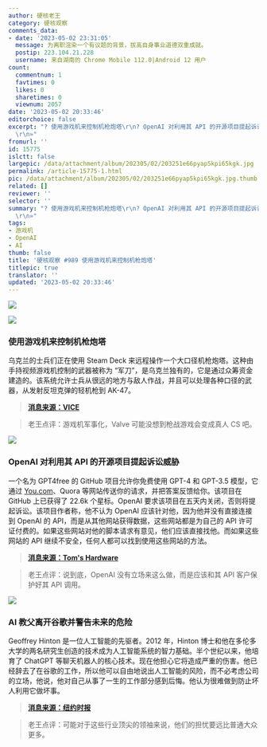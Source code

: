 ```yaml
---
author: 硬核老王
category: 硬核观察
comments_data:
- date: '2023-05-02 23:31:05'
  message: 为离职渲染一个有议题的背景，拔高自身事业道德双重成就。
  postip: 223.104.21.228
  username: 来自湖南的 Chrome Mobile 112.0|Android 12 用户
count:
  commentnum: 1
  favtimes: 0
  likes: 0
  sharetimes: 0
  viewnum: 2057
date: '2023-05-02 20:33:46'
editorchoice: false
excerpt: "? 使用游戏机来控制机枪炮塔\r\n? OpenAI 对利用其 API 的开源项目提起诉讼威胁\r\n? AI 教父离开谷歌并警告未来的危险\r\n»
  \r\n»"
fromurl: ''
id: 15775
islctt: false
largepic: /data/attachment/album/202305/02/203251e66pyap5kpi65kgk.jpg
permalink: /article-15775-1.html
pic: /data/attachment/album/202305/02/203251e66pyap5kpi65kgk.jpg.thumb.jpg
related: []
reviewer: ''
selector: ''
summary: "? 使用游戏机来控制机枪炮塔\r\n? OpenAI 对利用其 API 的开源项目提起诉讼威胁\r\n? AI 教父离开谷歌并警告未来的危险\r\n»
  \r\n»"
tags:
- 游戏机
- OpenAI
- AI
thumb: false
title: '硬核观察 #989 使用游戏机来控制机枪炮塔'
titlepic: true
translator: ''
updated: '2023-05-02 20:33:46'
---
```


![](/data/attachment/album/202305/02/203251e66pyap5kpi65kgk.jpg)


![](/data/attachment/album/202305/02/203259m3u3gguxzbx77tk4.jpg)


### 使用游戏机来控制机枪炮塔


乌克兰的士兵们正在使用 Steam Deck 来远程操作一个大口径机枪炮塔。这种由手持视频游戏机控制的武器被称为 “军刀”，是乌克兰独有的，它是通过众筹资金建造的。该系统允许士兵从很远的地方与敌人作战，并且可以处理各种口径的武器，从发射反坦克弹的轻机枪到 AK-47。



> 
> **[消息来源：VICE](https://www.vice.com/en/article/5d9g9z/ukraine-is-now-using-steam-decks-to-control-machine-gun-turrets)**
> 
> 
> 



> 
> 老王点评：游戏机军事化，Valve 可能没想到枪战游戏会变成真人 CS 吧。
> 
> 
> 


![](/data/attachment/album/202305/02/203311sxvoq333q8jqggdd.jpg)


### OpenAI 对利用其 API 的开源项目提起诉讼威胁


一个名为 GPT4free 的 GitHub 项目允许你免费使用 GPT-4 和 GPT-3.5 模型，它通过 [You.com](http://you.com/)、Quora 等网站传送你的请求，并把答案反馈给你。该项目在 GitHub 上已获得了 22.6k 个星标。OpenAI 要求该项目在五天内关闭，否则将提起诉讼。该项目作者称，他不认为 OpenAI 应该针对他，因为他并没有直接连接到 OpenAI 的 API，而是从其他网站获得数据，这些网站都是为自己的 API 许可证付费的。如果这些网站对他的脚本请求有意见，他们应该直接找他。而如果这些网站的 API 继续不安全，任何人都可以找到使用这些网站的方法。



> 
> **[消息来源：Tom's Hardware](https://www.tomshardware.com/news/openai-sends-shutdown-letter-to-gpt4free)**
> 
> 
> 



> 
> 老王点评：说到底，OpenAI 没有立场来这么做，而是应该和其 API 客户保护好其 API 调用。
> 
> 
> 


![](/data/attachment/album/202305/02/203327quzxb22rlbqlo5bx.jpg)


### AI 教父离开谷歌并警告未来的危险


Geoffrey Hinton 是一位人工智能的先驱者。2012 年，Hinton 博士和他在多伦多大学的两名研究生创造的技术成为人工智能系统的智力基础。半个世纪以来，他培育了 ChatGPT 等聊天机器人的核心技术。现在他担心它将造成严重的伤害。他已经辞去了在谷歌的工作，所以他可以自由地说出人工智能的风险，而不必考虑公司的立场，他说，他对自己从事了一生的工作部分感到后悔。他认为很难做到防止坏人利用它做坏事。



> 
> **[消息来源：纽约时报](https://www.nytimes.com/2023/05/01/technology/ai-google-chatbot-engineer-quits-hinton.html)**
> 
> 
> 



> 
> 老王点评：可能对于这些行业顶尖的领袖来说，他们的担忧要远比普通大众更多。
> 
> 
>